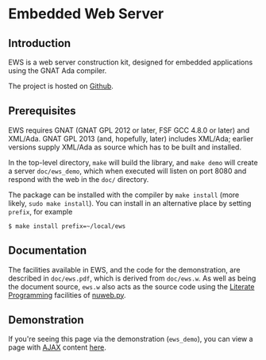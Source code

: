 # Embedded Web Server #

## Introduction ##

EWS is a web server construction kit, designed for embedded applications using the GNAT Ada compiler.

The project is hosted on [Github](https://github.com/simonjwright/ews).

## Prerequisites ##

EWS requires GNAT (GNAT GPL 2012 or later, FSF GCC 4.8.0 or later) and XML/Ada. GNAT GPL 2013 (and, hopefully, later) includes XML/Ada; earlier versions supply XML/Ada as source which has to be built and installed.

In the top-level directory, `make` will build the library, and `make demo` will create a server `doc/ews_demo`, which when executed will listen on port 8080 and respond with the web in the `doc/` directory.

The package can be installed with the compiler by `make install` (more likely, `sudo make install`). You can install in an alternative place by setting `prefix`, for example

    $ make install prefix=~/local/ews

## Documentation ##

The facilities available in EWS, and the code for the demonstration, are described in `doc/ews.pdf`, which is derived from `doc/ews.w`. As well as being the document source, `ews.w` also acts as the source code using the [Literate Programming](http://www.literateprogramming.com/) facilities of [nuweb.py](https://github.com/simonjwright/nuweb.py).

## Demonstration ##

If you're seeing this page via the demonstration (`ews_demo`), you can view a page with [AJAX](https://en.wikipedia.org/wiki/Ajax_\(programming\)) content [here](ajax.html).
